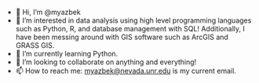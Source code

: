 - 👋 Hi, I’m @myazbek
- 👀 I’m interested in data analysis using high level programming languages such as Python, R, and database management with SQL! Additionally, I have been messing around with GIS software such as ArcGIS and GRASS GIS.
- 🌱 I’m currently learning Python. 
- 💞️ I’m looking to collaborate on anything and everything! 
- 📫 How to reach me: myazbek@nevada.unr.edu is my current email.

<!---
myazbek/myazbek is a ✨ special ✨ repository because its `README.md` (this file) appears on your GitHub profile.
You can click the Preview link to take a look at your changes.
--->

